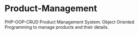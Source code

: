 # Product-Management
PHP-OOP-CRUD Product Management System: Object Oriented Programming to manage products and their details.
